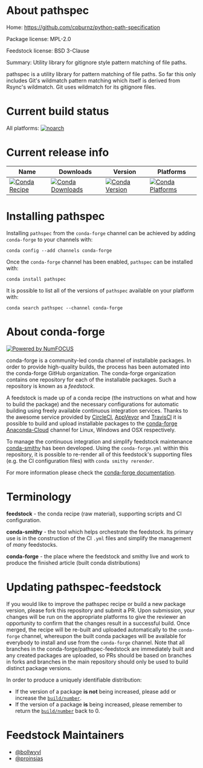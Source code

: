 <!--
# -*- mode: jinja -*-
-->

About pathspec
==============

Home: https://github.com/cpburnz/python-path-specification

Package license: MPL-2.0

Feedstock license: BSD 3-Clause

Summary: Utility library for gitignore style pattern matching of file paths.

pathspec is a utility library for pattern matching of file paths. So far
this only includes Git's wildmatch pattern matching which itself is derived
from Rsync's wildmatch. Git uses wildmatch for its gitignore files.


Current build status
====================

All platforms:
[![noarch](https://img.shields.io/circleci/project/github/conda-forge/pathspec-feedstock/master.svg?label=noarch)](https://circleci.com/gh/conda-forge/pathspec-feedstock)

Current release info
====================

| Name | Downloads | Version | Platforms |
| --- | --- | --- | --- |
| [![Conda Recipe](https://img.shields.io/badge/recipe-pathspec-green.svg)](https://anaconda.org/conda-forge/pathspec) | [![Conda Downloads](https://img.shields.io/conda/dn/conda-forge/pathspec.svg)](https://anaconda.org/conda-forge/pathspec) | [![Conda Version](https://img.shields.io/conda/vn/conda-forge/pathspec.svg)](https://anaconda.org/conda-forge/pathspec) | [![Conda Platforms](https://img.shields.io/conda/pn/conda-forge/pathspec.svg)](https://anaconda.org/conda-forge/pathspec) |

Installing pathspec
===================

Installing `pathspec` from the `conda-forge` channel can be achieved by adding `conda-forge` to your channels with:

```
conda config --add channels conda-forge
```

Once the `conda-forge` channel has been enabled, `pathspec` can be installed with:

```
conda install pathspec
```

It is possible to list all of the versions of `pathspec` available on your platform with:

```
conda search pathspec --channel conda-forge
```


About conda-forge
=================

[![Powered by NumFOCUS](https://img.shields.io/badge/powered%20by-NumFOCUS-orange.svg?style=flat&colorA=E1523D&colorB=007D8A)](http://numfocus.org)

conda-forge is a community-led conda channel of installable packages.
In order to provide high-quality builds, the process has been automated into the
conda-forge GitHub organization. The conda-forge organization contains one repository
for each of the installable packages. Such a repository is known as a *feedstock*.

A feedstock is made up of a conda recipe (the instructions on what and how to build
the package) and the necessary configurations for automatic building using freely
available continuous integration services. Thanks to the awesome service provided by
[CircleCI](https://circleci.com/), [AppVeyor](https://www.appveyor.com/)
and [TravisCI](https://travis-ci.org/) it is possible to build and upload installable
packages to the [conda-forge](https://anaconda.org/conda-forge)
[Anaconda-Cloud](https://anaconda.org/) channel for Linux, Windows and OSX respectively.

To manage the continuous integration and simplify feedstock maintenance
[conda-smithy](https://github.com/conda-forge/conda-smithy) has been developed.
Using the ``conda-forge.yml`` within this repository, it is possible to re-render all of
this feedstock's supporting files (e.g. the CI configuration files) with ``conda smithy rerender``.

For more information please check the [conda-forge documentation](https://conda-forge.org/docs/).

Terminology
===========

**feedstock** - the conda recipe (raw material), supporting scripts and CI configuration.

**conda-smithy** - the tool which helps orchestrate the feedstock.
                   Its primary use is in the construction of the CI ``.yml`` files
                   and simplify the management of *many* feedstocks.

**conda-forge** - the place where the feedstock and smithy live and work to
                  produce the finished article (built conda distributions)


Updating pathspec-feedstock
===========================

If you would like to improve the pathspec recipe or build a new
package version, please fork this repository and submit a PR. Upon submission,
your changes will be run on the appropriate platforms to give the reviewer an
opportunity to confirm that the changes result in a successful build. Once
merged, the recipe will be re-built and uploaded automatically to the
`conda-forge` channel, whereupon the built conda packages will be available for
everybody to install and use from the `conda-forge` channel.
Note that all branches in the conda-forge/pathspec-feedstock are
immediately built and any created packages are uploaded, so PRs should be based
on branches in forks and branches in the main repository should only be used to
build distinct package versions.

In order to produce a uniquely identifiable distribution:
 * If the version of a package **is not** being increased, please add or increase
   the [``build/number``](https://conda.io/docs/user-guide/tasks/build-packages/define-metadata.html#build-number-and-string).
 * If the version of a package **is** being increased, please remember to return
   the [``build/number``](https://conda.io/docs/user-guide/tasks/build-packages/define-metadata.html#build-number-and-string)
   back to 0.

Feedstock Maintainers
=====================

* [@bollwyvl](https://github.com/bollwyvl/)
* [@proinsias](https://github.com/proinsias/)

